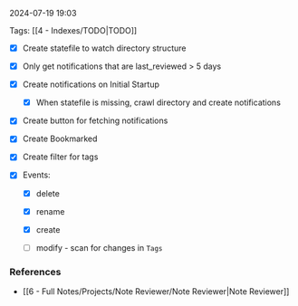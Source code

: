 
2024-07-19 19:03

Tags: [[4 - Indexes/TODO|TODO]]


- [x] Create statefile to watch directory structure
- [x] Only get notifications that are last_reviewed > 5 days
- [x] Create notifications on Initial Startup
    - [x] When statefile is missing, crawl directory and create notifications
- [x] Create button for fetching notifications
- [x] Create Bookmarked
- [x] Create filter for tags

- [x] Events:
    - [x] delete
    - [x] rename
    - [x] create
    - [ ] modify - scan for changes in `Tags`


### References
- [[6 - Full Notes/Projects/Note Reviewer/Note Reviewer|Note Reviewer]]

 
